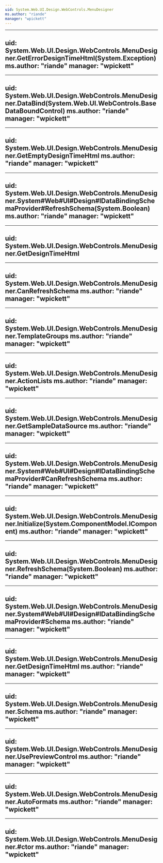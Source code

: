 ```yaml
---
uid: System.Web.UI.Design.WebControls.MenuDesigner
ms.author: "riande"
manager: "wpickett"
---
```


---
uid: System.Web.UI.Design.WebControls.MenuDesigner.GetErrorDesignTimeHtml(System.Exception)
ms.author: "riande"
manager: "wpickett"
---

---
uid: System.Web.UI.Design.WebControls.MenuDesigner.DataBind(System.Web.UI.WebControls.BaseDataBoundControl)
ms.author: "riande"
manager: "wpickett"
---

---
uid: System.Web.UI.Design.WebControls.MenuDesigner.GetEmptyDesignTimeHtml
ms.author: "riande"
manager: "wpickett"
---

---
uid: System.Web.UI.Design.WebControls.MenuDesigner.System#Web#UI#Design#IDataBindingSchemaProvider#RefreshSchema(System.Boolean)
ms.author: "riande"
manager: "wpickett"
---

---
uid: System.Web.UI.Design.WebControls.MenuDesigner.GetDesignTimeHtml
---

---
uid: System.Web.UI.Design.WebControls.MenuDesigner.CanRefreshSchema
ms.author: "riande"
manager: "wpickett"
---

---
uid: System.Web.UI.Design.WebControls.MenuDesigner.TemplateGroups
ms.author: "riande"
manager: "wpickett"
---

---
uid: System.Web.UI.Design.WebControls.MenuDesigner.ActionLists
ms.author: "riande"
manager: "wpickett"
---

---
uid: System.Web.UI.Design.WebControls.MenuDesigner.GetSampleDataSource
ms.author: "riande"
manager: "wpickett"
---

---
uid: System.Web.UI.Design.WebControls.MenuDesigner.System#Web#UI#Design#IDataBindingSchemaProvider#CanRefreshSchema
ms.author: "riande"
manager: "wpickett"
---

---
uid: System.Web.UI.Design.WebControls.MenuDesigner.Initialize(System.ComponentModel.IComponent)
ms.author: "riande"
manager: "wpickett"
---

---
uid: System.Web.UI.Design.WebControls.MenuDesigner.RefreshSchema(System.Boolean)
ms.author: "riande"
manager: "wpickett"
---

---
uid: System.Web.UI.Design.WebControls.MenuDesigner.System#Web#UI#Design#IDataBindingSchemaProvider#Schema
ms.author: "riande"
manager: "wpickett"
---

---
uid: System.Web.UI.Design.WebControls.MenuDesigner.GetDesignTimeHtml
ms.author: "riande"
manager: "wpickett"
---

---
uid: System.Web.UI.Design.WebControls.MenuDesigner.Schema
ms.author: "riande"
manager: "wpickett"
---

---
uid: System.Web.UI.Design.WebControls.MenuDesigner.UsePreviewControl
ms.author: "riande"
manager: "wpickett"
---

---
uid: System.Web.UI.Design.WebControls.MenuDesigner.AutoFormats
ms.author: "riande"
manager: "wpickett"
---

---
uid: System.Web.UI.Design.WebControls.MenuDesigner.#ctor
ms.author: "riande"
manager: "wpickett"
---
